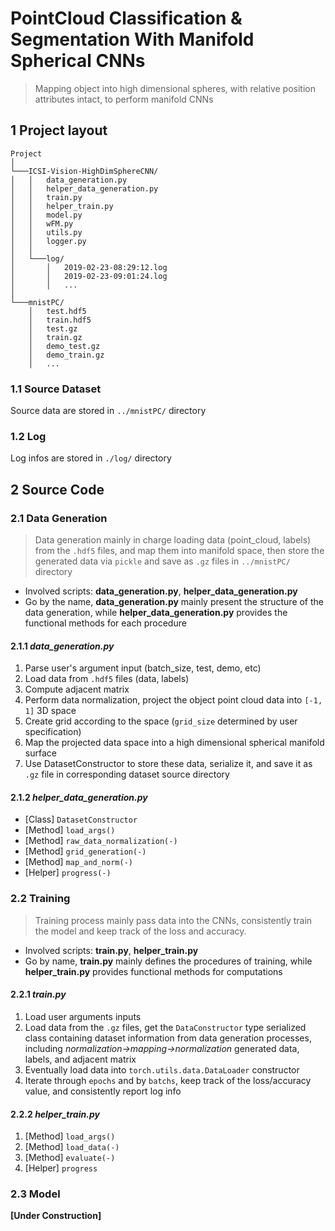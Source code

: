 # PointCloud Classification & Segmentation With Manifold Spherical CNNs
> Mapping object into high dimensional spheres, with relative position attributes intact, to perform manifold CNNs

## 1 Project layout
```
Project
│
└───ICSI-Vision-HighDimSphereCNN/
│   │   data_generation.py
│   │   helper_data_generation.py
│   │   train.py
│   │   helper_train.py
│   │   model.py
│   │   wFM.py
│   │   utils.py
│   │   logger.py
│   │   
│   └───log/
│       │   2019-02-23-08:29:12.log
│       │   2019-02-23-09:01:24.log
│       │   ...
│   
└───mnistPC/
    │   test.hdf5
    │   train.hdf5
    │   test.gz
    │   train.gz
    │   demo_test.gz
    │   demo_train.gz
    │   ...
```

### 1.1 Source Dataset
Source data are stored in `../mnistPC/` directory

### 1.2 Log
Log infos are stored in `./log/` directory

## 2 Source Code
### 2.1 Data Generation
> Data generation mainly in charge loading data (point_cloud, labels) from the `.hdf5` files, and map them into manifold space, then store the generated data via `pickle` and save as `.gz` files in `../mnistPC/` directory

* Involved scripts: **data_generation.py**, **helper_data_generation.py**
* Go by the name, **data_generation.py** mainly present the structure of the data generation, while **helper_data_generation.py** provides the functional methods for each procedure
#### 2.1.1 *data_generation.py*
1. Parse user's argument input (batch_size, test, demo, etc)
2. Load data from `.hdf5` files (data, labels)
3. Compute adjacent matrix 
4. Perform data normalization, project the object point cloud data into `[-1, 1]` 3D space
5. Create grid according to the space (`grid_size` determined by user specification)
6. Map the projected data space into a high dimensional spherical manifold surface
7. Use DatasetConstructor to store these data, serialize it, and save it as `.gz` file in corresponding dataset source directory

#### 2.1.2 *helper_data_generation.py*
* [Class] `DatasetConstructor`
* [Method] `load_args()`
* [Method] `raw_data_normalization(-)`
* [Method] `grid_generation(-)`
* [Method] `map_and_norm(-)`
* [Helper] `progress(-)`

### 2.2 Training
> Training process mainly pass data into the CNNs, consistently train the model and keep track of the loss and accuracy. 

* Involved scripts: **train.py**, **helper_train.py**
* Go by name, **train.py** mainly defines the procedures of training, while **helper_train.py** provides functional methods for computations

#### 2.2.1 *train.py*
1. Load user arguments inputs
2. Load data from the `.gz` files, get the `DataConstructor` type serialized class containing dataset information from data generation processes, including *normalization->mapping->normalization* generated data, labels, and adjacent matrix
3. Eventually load data into `torch.utils.data.DataLoader` constructor
4. Iterate through `epochs` and by `batchs`, keep track of the loss/accuracy value, and consistently report log info

#### 2.2.2 *helper_train.py*
1. [Method] `load_args()`
2. [Method] `load_data(-)`
3. [Method] `evaluate(-)`
4. [Helper] `progress`

### 2.3 Model
**[Under Construction]**

